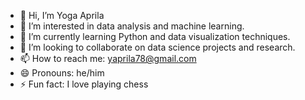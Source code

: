 - 👋 Hi, I’m Yoga Aprila
- 👀 I’m interested in data analysis and machine learning.
- 🌱 I’m currently learning Python and data visualization techniques.
- 💞️ I’m looking to collaborate on data science projects and research.
- 📫 How to reach me: yaprila78@gmail.com
- 😄 Pronouns: he/him
- ⚡ Fun fact: I love playing chess
